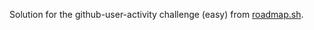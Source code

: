<p>Solution for the github-user-activity challenge (easy) from <a href="https://roadmap.sh/projects/github-user-activity">roadmap.sh</a>.</p>
